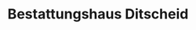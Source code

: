 ---
title: "Bestattungshaus Ditscheid"
url: /koeln/bestattungshaus-ditscheid/
shop: Bestattungen
---
